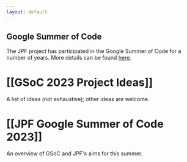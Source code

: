```yaml
---
layout: default
---
```


## Google Summer of Code ##
The JPF project has participated in the Google Summer of Code for a number of years. More details can be found [here](https://summerofcode.withgoogle.com/).

# [[GSoC 2023 Project Ideas]]

A list of ideas (not exhaustive); other ideas are welcome.

# [[JPF Google Summer of Code 2023]]

An overview of GSoC and JPF's aims for this summer.
